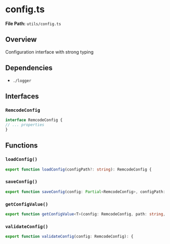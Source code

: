 # config.ts

**File Path:** `utils/config.ts`

## Overview

Configuration interface with strong typing

## Dependencies

- `./logger`

## Interfaces

### `RemcodeConfig`

```typescript
interface RemcodeConfig {
// ... properties
}
```

## Functions

### `loadConfig()`

```typescript
export function loadConfig(configPath?: string): RemcodeConfig {
```

### `saveConfig()`

```typescript
export function saveConfig(config: Partial<RemcodeConfig>, configPath: string): void {
```

### `getConfigValue()`

```typescript
export function getConfigValue<T>(config: RemcodeConfig, path: string, defaultValue?: T): T | undefined {
```

### `validateConfig()`

```typescript
export function validateConfig(config: RemcodeConfig): {
```

